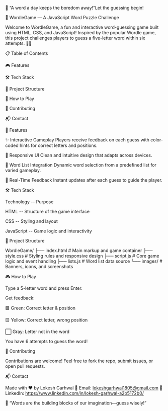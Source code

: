 🧠 “A word a day keeps the boredom away!”Let the guessing begin!

🎯 WordleGame — A JavaScript Word Puzzle Challenge

Welcome to WordleGame, a fun and interactive word-guessing game built using HTML, CSS, and JavaScript! Inspired by the popular Wordle game, this project challenges players to guess a five-letter word within six attempts. 🧠💡

📋 Table of Contents

🎮 Features

🛠️ Tech Stack

📂 Project Structure

🚀 How to Play

🤝 Contributing

📬 Contact


🚀 Features

✨ Interactive Gameplay Players receive feedback on each guess with color-coded hints for correct letters and positions.

🎨 Responsive UI Clean and intuitive design that adapts across devices.

📜 Word List Integration Dynamic word selection from a predefined list for varied gameplay.

🔄 Real-Time Feedback Instant updates after each guess to guide the player.


🛠️ Tech Stack

Technology   --    Purpose

HTML         --    Structure of the game interface

CSS          --    Styling and layout

JavaScript   --    Game logic and interactivity


📂 Project Structure

WordleGame/
├── index.html       # Main markup and game container
├── style.css        # Styling rules and responsive design
├── script.js        # Core game logic and event handling
├── lists.js         # Word list data source
└── images/          # Banners, icons, and screenshots


🎮 How to Play

Type a 5-letter word and press Enter.

Get feedback:

🟩 Green: Correct letter & position

🟨 Yellow: Correct letter, wrong position

⬜ Gray: Letter not in the word

You have 6 attempts to guess the word!


🤝 Contributing

Contributions are welcome! Feel free to fork the repo, submit issues, or open pull requests.

📬 Contact

Made with ❤️ by Lokesh Garhwal 📧 Email: lokeshgarhwal1805@gmail.com 🔗 LinkedIn: https://www.linkedin.com/in/lokesh-garhwal-a2b5172b0/

🧠 “Words are the building blocks of our imagination—guess wisely!”
